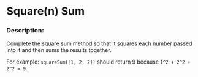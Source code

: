 # Square(n) Sum

### Description:
Complete the square sum method so that it squares each number passed into it and then sums the results together.

For example: `squareSum([1, 2, 2])` should return 9 because `1^2 + 2^2 + 2^2 = 9`.